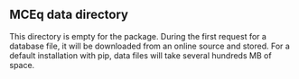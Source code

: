 ## MCEq data directory

This directory is empty for the package. During the first request for a database file,
it will be downloaded from an online source and stored. For a default installation with
pip, data files will take several hundreds MB of space.
